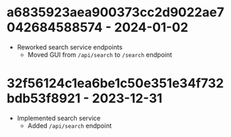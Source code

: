 # a6835923aea900373cc2d9022ae7042684588574 - 2024-01-02
* Reworked search service endpoints
  * Moved GUI from `/api/search` to `/search` endpoint

# 32f56124c1ea6be1c50e351e34f732bdb53f8921 - 2023-12-31
* Implemented search service
  * Added `/api/search` endpoint
